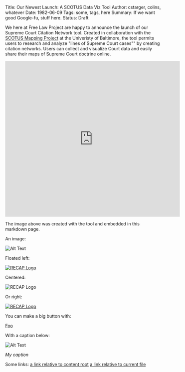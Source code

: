 Title: Our Newest Launch: A SCOTUS Data Viz Tool
Author: cstarger, colins, whatever
Date: 1982-06-09
Tags: some, tags, here
Summary: If we want good Google-fu, stuff here.
Status: Draft

We here at Free Law Project are happy to announce the launch of our Supreme Court Citation Network tool. Created in collaboration with the [SCOTUS Mapping Project](http://law.ubalt.edu/faculty/scotus-mapping/index.cfm) at the Univeristy of Baltimore, the tool permits users to research and analyze "lines of Supreme Court cases"" by creating citation networks. Users can collect and visualize Court data and easily share their maps of Supreme Court doctrine online.

<iframe height="500" width="560" src="https://www.courtlistener.com/visualizations/scotus-mapper/484/embed/?type=genealogy&xaxis=time&dos=3" frameborder="0" allowfullscreen></iframe>

The image above was created with the tool and embedded in this markdown page.



An image:

![Alt Text]({filename}/images/han.jpg)

Floated left:

<div class="left-image">
    <a href="http://recapthelaw.org">
        <img src="{filename}/images/recap_r-150x150.png"
             alt="RECAP Logo"/>
    </a>
</div>


Centered:

<div class="text-center">
    <img src="{filename}/images/recap_r-150x150.png"
             alt="RECAP Logo"/>
    </a>
</div>

Or right:

<div class="right-image">
    <a href="http://recapthelaw.org">
        <img src="{filename}/images/recap_r-150x150.png"
             alt="RECAP Logo"/>
    </a>
</div>

You can make a big button with:

<a href="blah" class="btn btn-primary btn-lg">Foo</a>

With a caption below:

![Alt Text]({filename}/images/han.jpg)

*My caption*

Some links:
[a link relative to content root]({filename}/article1.md)
[a link relative to current file]({filename}../article1.md)
